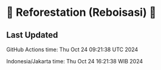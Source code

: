 
# 🌳 Reforestation (Reboisasi) 🌲

## Last Updated

GitHub Actions time: Thu Oct 24 09:21:38 UTC 2024

Indonesia/Jakarta time: Thu Oct 24 16:21:38 WIB 2024
